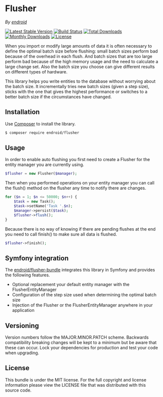 # Flusher

*By [endroid](https://endroid.nl/)*

[![Latest Stable Version](http://img.shields.io/packagist/v/endroid/flusher.svg)](https://packagist.org/packages/endroid/flusher)
[![Build Status](https://github.com/endroid/flusher/workflows/CI/badge.svg)](https://github.com/endroid/flusher/actions)
[![Total Downloads](http://img.shields.io/packagist/dt/endroid/flusher.svg)](https://packagist.org/packages/endroid/flusher)
[![Monthly Downloads](http://img.shields.io/packagist/dm/endroid/flusher.svg)](https://packagist.org/packages/endroid/flusher)
[![License](http://img.shields.io/packagist/l/endroid/flusher.svg)](https://packagist.org/packages/endroid/flusher)

When you import or modify large amounts of data it is often necessary to define
the optimal batch size before flushing: small batch sizes perform bad because of
the overhead in each flush. And batch sizes that are too large perform bad because
of the high memory usage and the need to calculate a large change set. Also the
batch size you choose can give different results on different types of hardware.

This library helps you write entities to the database without worrying about the
batch size. It incrementally tries new batch sizes (given a step size), sticks
with the one that gives the highest performance or switches to a better batch size
if the circumstances have changed.

## Installation

Use [Composer](https://getcomposer.org/) to install the library.

``` bash
$ composer require endroid/flusher
```

## Usage

In order to enable auto flushing you first need to create a Flusher for the
entity manager you are currently using.

```php
$flusher = new Flusher($manager);
```

Then when you performed operations on your entity manager you can call the
flush() method on the flusher any time to notify there are changes.

```php
for ($n = 1; $n <= 50000; $n++) {
    $task = new Task();
    $task->setName('Task '.$n);
    $manager->persist($task);
    $flusher->flush();
}
```

Because there is no way of knowing if there are pending flushes at the end you
need to call finish() to make sure all data is flushed.

```php
$flusher->finish();
```

## Symfony integration

The [endroid/flusher-bundle](https://github.com/endroid/flusher-bundle)
integrates this library in Symfony and provides the following features.

* Optional replacement your default entity manager with the FlusherEntityManager
* Configuration of the step size used when determining the optimal batch size
* Injection of the Flusher or the FlusherEntityManager anywhere in your application

## Versioning

Version numbers follow the MAJOR.MINOR.PATCH scheme. Backwards compatibility
breaking changes will be kept to a minimum but be aware that these can occur.
Lock your dependencies for production and test your code when upgrading.

## License

This bundle is under the MIT license. For the full copyright and license
information please view the LICENSE file that was distributed with this source code.
